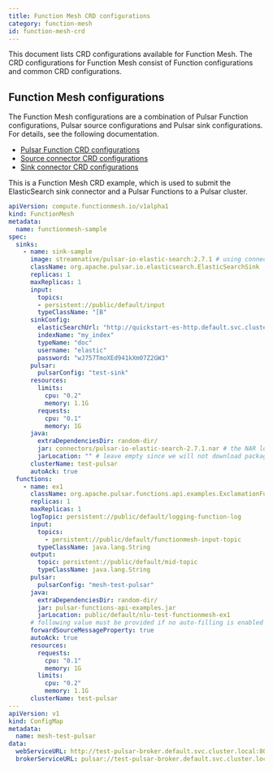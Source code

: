 ```yaml
---
title: Function Mesh CRD configurations
category: function-mesh
id: function-mesh-crd
---
```


This document lists CRD configurations available for Function Mesh. The CRD configurations for Function Mesh consist of Function configurations and common CRD configurations.

## Function Mesh configurations

The Function Mesh configurations are a combination of Pulsar Function configurations, Pulsar source configurations and Pulsar sink configurations. For details, see the following documentation.

- [Pulsar Function CRD configurations](/functions/function-crd.md)
- [Source connector CRD configurations](/connectors/io-crd-config/source-crd-config.md)
- [Sink connector CRD configurations](/connectors/io-crd-config/sink-crd-config.md)

This is a Function Mesh CRD example, which is used to submit the ElasticSearch sink connector and a Pulsar Functions to a Pulsar cluster.

```yaml
apiVersion: compute.functionmesh.io/v1alpha1
kind: FunctionMesh
metadata:
  name: functionmesh-sample
spec:
  sinks:
    - name: sink-sample
      image: streamnative/pulsar-io-elastic-search:2.7.1 # using connector image here
      className: org.apache.pulsar.io.elasticsearch.ElasticSearchSink
      replicas: 1
      maxReplicas: 1
      input:
        topics:
        - persistent://public/default/input
        typeClassName: "[B"
      sinkConfig:
        elasticSearchUrl: "http://quickstart-es-http.default.svc.cluster.local:9200"
        indexName: "my_index"
        typeName: "doc"
        username: "elastic"
        password: "wJ757TmoXEd941kXm07Z2GW3"
      pulsar:
        pulsarConfig: "test-sink"
      resources:
        limits:
          cpu: "0.2"
          memory: 1.1G
        requests:
          cpu: "0.1"
          memory: 1G
      java:
        extraDependenciesDir: random-dir/
        jar: connectors/pulsar-io-elastic-search-2.7.1.nar # the NAR location in image
        jarLocation: "" # leave empty since we will not download package from Pulsar Packages
      clusterName: test-pulsar
      autoAck: true
  functions:
    - name: ex1
      className: org.apache.pulsar.functions.api.examples.ExclamationFunction
      replicas: 1
      maxReplicas: 1
      logTopic: persistent://public/default/logging-function-log
      input:
        topics:
          - persistent://public/default/functionmesh-input-topic
        typeClassName: java.lang.String
      output:
        topic: persistent://public/default/mid-topic
        typeClassName: java.lang.String
      pulsar:
        pulsarConfig: "mesh-test-pulsar"
      java:
        extraDependenciesDir: random-dir/
        jar: pulsar-functions-api-examples.jar
        jarLocation: public/default/nlu-test-functionmesh-ex1
      # following value must be provided if no auto-filling is enabled
      forwardSourceMessageProperty: true
      autoAck: true
      resources:
        requests:
          cpu: "0.1"
          memory: 1G
        limits:
          cpu: "0.2"
          memory: 1.1G
      clusterName: test-pulsar
---
apiVersion: v1
kind: ConfigMap
metadata:
  name: mesh-test-pulsar
data:
  webServiceURL: http://test-pulsar-broker.default.svc.cluster.local:8080
  brokerServiceURL: pulsar://test-pulsar-broker.default.svc.cluster.local:6650
```